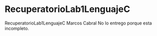 # RecuperatorioLab1LenguajeC
RecuperatorioLab1LenguajeC
Marcos Cabral
No lo entrego porque esta incompleto.